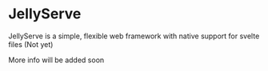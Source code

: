 # JellyServe
JellyServe is a simple, flexible web framework with native support for svelte files (Not yet)

More info will be added soon